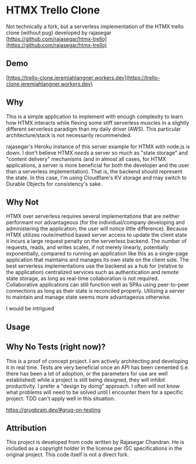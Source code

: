 # HTMX Trello Clone

Not technically a fork, but a serverless implementation of the HTMX trello clone (without pug) developed by rajasegar
[https://github.com/rajasegar/htmx-trello](https://github.com/rajasegar/htmx-trello)

## Demo

[https://trello-clone.jeremiahlangner.workers.dev](https://trello-clone.jeremiahlangner.workers.dev)

## Why

This is a simple application to implement with enough complexity to learn how
HTMX interacts while flexing some stiff serverless muscles in a slightly
different serverless paradigm than my daily driver (AWS). This particular
architecture/stack is not necessarily recommended.

rajasegar's Heroku instance of this server example for HTMX with node.js is
down. I don't believe HTMX _needs_ a server so much as "state storage" and
"content delivery" mechanisms (and in almost all cases, for HTMX applications, a
server is more beneficial for both the developer and the user than a serverless
implementation). That is, the backend should represent the state. In this case,
I'm using Cloudflare's KV storage and may switch to Durable Objects for
consistency's sake.

## Why Not

HTMX over serverless requires several implementations that are neither
performant nor advantageous (for the individual/company developing and
administering the application; the user will notice little difference). Because
HTMX utilizes route/method based server access to update the client state it
incurs a large request penalty on the serverless backend. The number of
requests, reads, and writes scales, if not merely linearly, potentially
exponentially, compared to running an application like this as a single-page
application that maintains and manages its own state on the client side. The
best serverless implementations use the backend as a hub for (relative to the
application) centralized services such as authentication and remote state
storage, as long as real-time collaboration is not required. Collaborative
applications can still function well as SPAs using peer-to-peer connections as
long as their state is reconciled properly. Utilizing a server to maintain and
manage state seems more advantageous otherwise.

I would be intrigued

## Usage

## Why No Tests (right now)?

This is a proof of concept project. I am actively architecting and developing it
in real time. Tests are very beneficial once an API has been cemented (i.e.
there has been a lot of adoption, or the parameters for use are well
established) while a project is still being designed, they will inhibit
productivity. I prefer a "design by doing" approach. I often will not know what
problems will need to be solved until I encounter them for a specific project.
TDD can't apply well in this situation.

https://grugbrain.dev/#grug-on-testing

## Attribution

This project is developed from code written by Rajasegar Chandran. He is
included as a copyright holder in the license per ISC specifications in the
original project. This code itself is not a direct fork.
